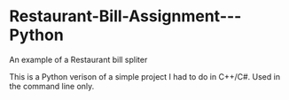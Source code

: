 # Restaurant-Bill-Assignment---Python
An example of a Restaurant bill spliter

This is a Python verison of a simple project I had to do in C++/C#.
Used in the command line only.
